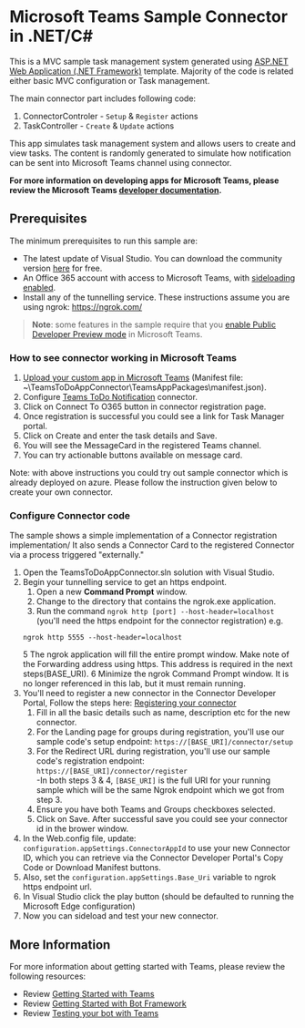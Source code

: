 
# Microsoft Teams Sample Connector in .NET/C#

This is a MVC sample task management system generated using [ASP.NET Web Application (.NET Framework)](https://docs.microsoft.com/en-us/aspnet/mvc/overview/getting-started/introduction/getting-started#creating-your-first-application) template. Majority of the code is related either basic MVC configuration or Task management.

The main connector part includes following code:
1) ConnectorControler - `Setup` & `Register` actions
2) TaskController - `Create` & `Update` actions

This app simulates task management system and allows users to create and view tasks. The content is randomly generated to simulate how notification can be sent into Microsoft Teams channel using connector.

**For more information on developing apps for Microsoft Teams, please review the Microsoft Teams [developer documentation](https://msdn.microsoft.com/en-us/microsoft-teams/index).**

## Prerequisites
The minimum prerequisites to run this sample are:
* The latest update of Visual Studio. You can download the community version [here](http://www.visualstudio.com) for free.
* An Office 365 account with access to Microsoft Teams, with [sideloading enabled](https://msdn.microsoft.com/en-us/microsoft-teams/setup).
* Install any of the tunnelling service. These instructions assume you are using ngrok: https://ngrok.com/
>**Note**: some features in the sample require that you [enable Public Developer Preview mode](https://msdn.microsoft.com/en-us/microsoft-teams/publicpreview) in Microsoft Teams.

### How to see connector working in Microsoft Teams
1) [Upload your custom app in Microsoft Teams](https://docs.microsoft.com/en-us/microsoftteams/platform/concepts/apps/apps-upload) (Manifest file: ~\TeamsToDoAppConnector\TeamsAppPackages\manifest.json).
2) Configure [Teams ToDo Notification](https://docs.microsoft.com/en-us/microsoftteams/platform/concepts/connectors#accessing-office-365-connectors-from-microsoft-teams) connector.
3) Click on Connect To O365 button in connector registration page. 
4) Once registration is successful you could see a link for Task Manager portal.
5) Click on Create and enter the task details and Save.
6) You will see the MessageCard in the registered Teams channel.
7) You can try actionable buttons available on message card.

Note: with above instructions you could try out sample connector which is already deployed on azure. Please follow the instruction given below to create your own connector.

### Configure Connector code
The sample shows a simple implementation of a Connector registration implementation/ It also sends a Connector Card to the registered Connector via a process triggered "externally."

1. Open the TeamsToDoAppConnector.sln solution with Visual Studio.
2. Begin your tunnelling service to get an https endpoint. 
	1. Open a new **Command Prompt** window. 
	2. Change to the directory that contains the ngrok.exe application. 
	3. Run the command `ngrok http [port] --host-header=localhost` (you'll need the https endpoint for the connector registration) e.g.<br>
	```
	ngrok http 5555 --host-header=localhost
	```
	5 The ngrok application will fill the entire prompt window. Make note of the Forwarding address using https. This address is required in the next steps(BASE_URI). 
	6 Minimize the ngrok Command Prompt window. It is no longer referenced in this lab, but it must remain running.
3. You'll need to register a new connector in the Connector Developer Portal, Follow the steps here: [Registering your connector](https://msdn.microsoft.com/en-us/microsoft-teams/connectors#registering-your-connector)
	1. Fill in all the basic details such as name, description etc for the new connector.
	2. For the Landing page for groups during registration, you'll use our sample code's setup endpoint: `https://[BASE_URI]/connector/setup`
	3. For the Redirect URL during registration, you'll use our sample code's registration endpoint:  `https://[BASE_URI]/connector/register`	
		-In both steps 3 & 4, `[BASE_URI]` is the full URI for your running sample which will be the same Ngrok endpoint which we got from step 3.
	4. Ensure you have both Teams and Groups checkboxes selected.
	5. Click on Save. After successful save you could see your connector id in the brower window.
4. In the Web.config file, update: `configuration.appSettings.ConnectorAppId` to use your new Connector ID, which you can retrieve via the Connector Developer Portal's Copy Code or Download Manifest buttons. 
5. Also, set the `configuration.appSettings.Base_Uri` variable to ngrok https endpoint url.
6. In Visual Studio click the play button (should be defaulted to running the Microsoft Edge configuration) 
7. Now you can sideload and test your new connector.

## More Information
For more information about getting started with Teams, please review the following resources:
- Review [Getting Started with Teams](https://msdn.microsoft.com/en-us/microsoft-teams/setup)
- Review [Getting Started with Bot Framework](https://docs.microsoft.com/en-us/bot-framework/bot-builder-overview-getstarted)
- Review [Testing your bot with Teams](https://msdn.microsoft.com/en-us/microsoft-teams/botsadd)

